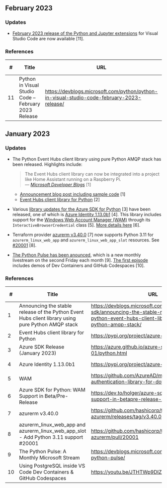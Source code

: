## February 2023

### Updates

- [February 2023 release of the Python and Jupyter extensions](https://devblogs.microsoft.com/python/python-in-visual-studio-code-february-2023-release/) for Visual Studio Code are now available [11].

### References

| # | Title | URL | Accessed-On |
| --- | --- | --- | --- | 
| 11 | Python in Visual Studio Code – February 2023 Release | https://devblogs.microsoft.com/python/python-in-visual-studio-code-february-2023-release/ | 2023-02-03 |

## January 2023

### Updates

- The Python Event Hubs client library using pure Python AMQP stack has been released. Highlights include:
    > The Event Hubs client library can now be integrated into a project like Home Assistant running on a Raspberry Pi.
    <br>&mdash; <cite>[Microsoft Developer Blogs](https://devblogs.microsoft.com/azure-sdk/announcing-the-stable-release-of-the-python-event-hubs-client-library-using-pure-python-amqp-stack/) </cite>[1]
    - [Announcement blog post including sample code](https://devblogs.microsoft.com/azure-sdk/announcing-the-stable-release-of-the-python-event-hubs-client-library-using-pure-python-amqp-stack/) [1]
    - [Event Hubs client library for Python](https://pypi.org/project/azure-eventhub/5.11.0/) [2]

- Various [library updates for the Azure SDK for Python](https://azure.github.io/azure-sdk/releases/2023-01/python.html) [3] have been released, one of which is [Azure Identity 1.13.0b1](https://pypi.org/project/azure-identity/1.13.0b1/) [4]. This library includes support for the [Windows Web Account Manager (WAM)](https://github.com/AzureAD/microsoft-authentication-library-for-dotnet/wiki/wam) through its `InteractiveBrowserCredential` class [5]. [More details here](https://dev.to/holger/azure-sdk-for-python-wam-support-in-betapre-release-34gj) [6].

- Terraform provider [azurerm v3.40.0](https://github.com/hashicorp/terraform-provider-azurerm/releases/tag/v3.40.0) [7] now supports Python 3.11 for `azurerm_linux_web_app` and `azurerm_linux_web_app_slot` resources. See [#20001](https://github.com/hashicorp/terraform-provider-azurerm/pull/20001) [8].

- [The Python Pulse has been anounced](https://devblogs.microsoft.com/python/announcing-python-pulse/), which is a new monthly livestream on the second Friday each month [9]. [The first episode](https://youtu.be/JTHTWp9DIZQ) includes demos of Dev Containers and GitHub Codespaces [10].

### References

| # | Title | URL | Accessed-On |
| --- | --- | --- | --- | 
| 1 | Announcing the stable release of the Python Event Hubs client library using pure Python AMQP stack | https://devblogs.microsoft.com/azure-sdk/announcing-the-stable-release-of-the-python-event-hubs-client-library-using-pure-python-amqp-stack/ | 2023-01-25 |
| 2 | Event Hubs client library for Python | https://pypi.org/project/azure-eventhub/5.11.0/ | 2023-01-25 |
| 3 | Azure SDK Release (January 2023) | https://azure.github.io/azure-sdk/releases/2023-01/python.html | 2023-01-25 |
| 4 | Azure Identity 1.13.0b1 | https://pypi.org/project/azure-identity/1.13.0b1/ | 2023-01-25 |
| 5 | WAM | https://github.com/AzureAD/microsoft-authentication-library-for-dotnet/wiki/wam | 2023-01-25 |
| 6 | Azure SDK for Python: WAM Support in Beta/Pre-Release | https://dev.to/holger/azure-sdk-for-python-wam-support-in-betapre-release-34gj | 2023-01-25 |
| 7 | azurerm v3.40.0 | https://github.com/hashicorp/terraform-provider-azurerm/releases/tag/v3.40.0 | 2023-01-25 |
| 8 | azurerm_linux_web_app and azurerm_linux_web_app_slot - Add Python 3.11 support #20001 | https://github.com/hashicorp/terraform-provider-azurerm/pull/20001 | 2023-01-25 |
| 9 | The Python Pulse: A Monthly Microsoft Stream | https://devblogs.microsoft.com/python/announcing-python-pulse/ | 2023-01-25 |
| 10 | Using PostgreSQL inside VS Code Dev Containers & GitHub Codespaces | https://youtu.be/JTHTWp9DIZQ | 2023-01-25 |